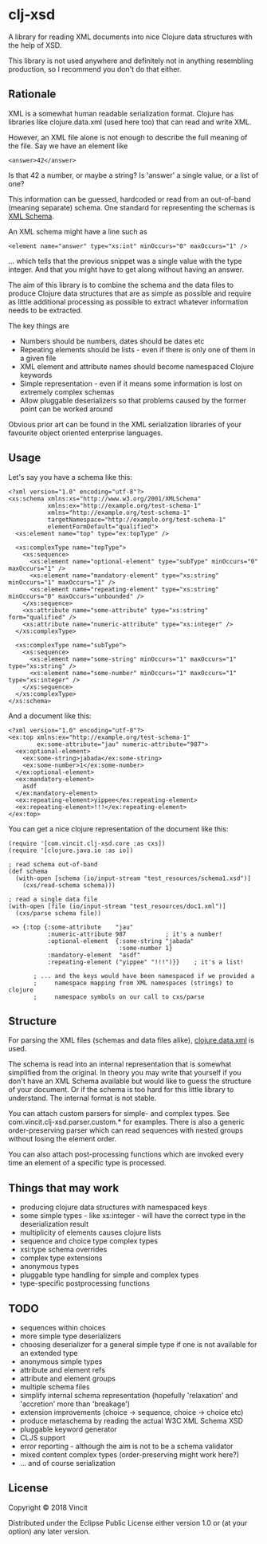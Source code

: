 # clj-xsd

A library for reading XML documents into nice Clojure data structures
with the help of XSD.

This library is not used anywhere and definitely not in anything resembling
production, so I recommend you don't do that either.

## Rationale
XML is a somewhat human readable serialization format. Clojure has
libraries like clojure.data.xml (used here too) that can read and write
XML.

However, an XML file alone is not enough to describe the full meaning of
the file. Say we have an element like
```
<answer>42</answer>
```

Is that 42 a number, or maybe a string? Is 'answer' a single value, or a list
of one?

This information can be guessed, hardcoded or read from an out-of-band
(meaning separate) schema. One standard for representing the
schemas is [XML Schema](https://www.w3.org/TR/xmlschema-0/).

An XML schema might have a line such as
```
<element name="answer" type="xs:int" minOccurs="0" maxOccurs="1" />
```
... which tells that the previous snippet was a single value with
the type integer. And that you might have to get along without having
an answer.

The aim of this library is to combine the schema and the data files
to produce Clojure data structures that are as simple as possible
and require as little additional processing as possible to extract
whatever information needs to be extracted.

The key things are
* Numbers should be numbers, dates should be dates etc
* Repeating elements should be lists - even if there is only
  one of them in a given file
* XML element and attribute names should become namespaced
  Clojure keywords
* Simple representation - even if it means some information
  is lost on extremely complex schemas
* Allow pluggable deserializers so that problems caused by the former
  point can be worked around

Obvious prior art can be found in the XML serialization libraries
of your favourite object oriented enterprise languages.

## Usage

Let's say you have a schema like this:

```
<?xml version="1.0" encoding="utf-8"?>
<xs:schema xmlns:xs="http://www.w3.org/2001/XMLSchema"
           xmlns:ex="http://example.org/test-schema-1"
           xmlns="http://example.org/test-schema-1"
           targetNamespace="http://example.org/test-schema-1"
           elementFormDefault="qualified">
  <xs:element name="top" type="ex:topType" />

  <xs:complexType name="topType">
    <xs:sequence>
      <xs:element name="optional-element" type="subType" minOccurs="0" maxOccurs="1" />
      <xs:element name="mandatory-element" type="xs:string" minOccurs="1" maxOccurs="1" />
      <xs:element name="repeating-element" type="xs:string" minOccurs="0" maxOccurs="unbounded" />
    </xs:sequence>
    <xs:attribute name="some-attribute" type="xs:string" form="qualified" />
    <xs:attribute name="numeric-attribute" type="xs:integer" />
  </xs:complexType>

  <xs:complexType name="subType">
    <xs:sequence>
      <xs:element name="some-string" minOccurs="1" maxOccurs="1" type="xs:string" />
      <xs:element name="some-number" minOccurs="1" maxOccurs="1" type="xs:integer" />
    </xs:sequence>
  </xs:complexType>
</xs:schema>
```

And a document like this:

```
<?xml version="1.0" encoding="utf-8"?>
<ex:top xmlns:ex="http://example.org/test-schema-1"
        ex:some-attribute="jau" numeric-attribute="987">
  <ex:optional-element>
    <ex:some-string>jabada</ex:some-string>
    <ex:some-number>1</ex:some-number>
  </ex:optional-element>
  <ex:mandatory-element>
    asdf
  </ex:mandatory-element>
  <ex:repeating-element>yippee</ex:repeating-element>
  <ex:repeating-element>!!!</ex:repeating-element>
</ex:top>
```

You can get a nice clojure representation of the document like this:

```
(require '[com.vincit.clj-xsd.core :as cxs])
(require '[clojure.java.io :as io])

; read schema out-of-band
(def schema 
  (with-open [schema (io/input-stream "test_resources/schema1.xsd")]
    (cxs/read-schema schema)))
    
; read a single data file
(with-open [file (io/input-stream "test_resources/doc1.xml")]
  (cxs/parse schema file))
  
 => {:top {:some-attribute    "jau"
           :numeric-attribute 987           ; it's a number!
           :optional-element  {:some-string "jabada"
                               :some-number 1}
           :mandatory-element  "asdf"
           :repeating-element ("yippee" "!!!")}}    ; it's a list!

       ; ... and the keys would have been namespaced if we provided a
       ;     namespace mapping from XML namespaces (strings) to clojure
       ;     namespace symbols on our call to cxs/parse
```

## Structure
For parsing the XML files (schemas and data files alike), [clojure.data.xml](https://github.com/clojure/data.xml)
is used.

The schema is read into an internal representation that
is somewhat simplified from the original. In theory you may write that
yourself if you don't have an XML Schema available but would like to
guess the structure of your document. Or if the schema is too hard for this
little library to understand. The internal format is not stable.

You can attach custom parsers for simple- and complex types. See 
com.vincit.clj-xsd.parser.custom.* for examples. There is also a
generic order-preserving parser which can read sequences with nested
groups without losing the element order.

You can also attach post-processing functions which are invoked every
time an element of a specific type is processed.

## Things that may work
* producing clojure data structures with namespaced keys
* some simple types - like xs:integer - will have the correct type in the deserialization result
* multiplicity of elements causes clojure lists
* sequence and choice type complex types
* xsi:type schema overrides
* complex type extensions
* anonymous types
* pluggable type handling for simple and complex types
* type-specific postprocessing functions

## TODO
* sequences within choices
* more simple type deserializers 
* choosing deserializer for a general simple type if one is not available for an extended type
* anonymous simple types
* attribute and element refs
* attribute and element groups
* multiple schema files
* simplify internal schema representation (hopefully 'relaxation' and 'accretion' more than 'breakage')
* extension improvements (choice -> sequence, choice -> choice etc)
* produce metaschema by reading the actual W3C XML Schema XSD
* pluggable keyword generator
* CLJS support
* error reporting - although the aim is not to be a schema validator
* mixed content complex types (order-preserving might work here?)
* ... and of course serialization

## License

Copyright © 2018 Vincit

Distributed under the Eclipse Public License either version 1.0 or (at
your option) any later version.
